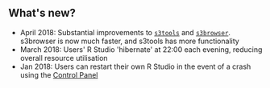 ## What's new?

- April 2018:  Substantial improvements to [`s3tools`](github.com/moj-analytical-services/s3tools) and [`s3browser`](github.com/moj-analytical-services/s3tools).  s3browser is now much faster, and s3tools has more functionality
- March 2018:  Users' R Studio 'hibernate' at 22:00 each evening, reducing overall resource utilisation
- Jan 2018:  Users can restart their own R Studio in the event of a crash using the [Control Panel](http://cpanel-master.services.alpha.mojanalytics.xyz/)
